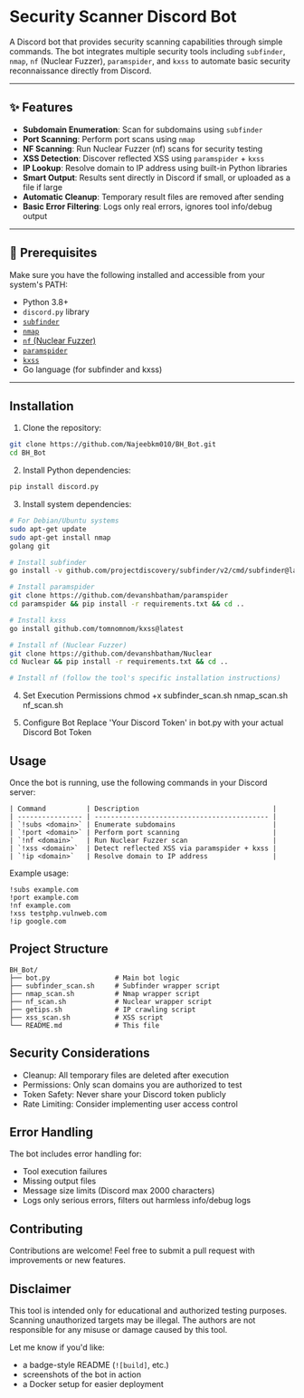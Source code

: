 # Security Scanner Discord Bot

A Discord bot that provides security scanning capabilities through simple commands. The bot integrates multiple security tools including `subfinder`, `nmap`, `nf` (Nuclear Fuzzer), `paramspider`, and `kxss` to automate basic security reconnaissance directly from Discord.

---

## ✨ Features

- **Subdomain Enumeration**: Scan for subdomains using `subfinder`
- **Port Scanning**: Perform port scans using `nmap`
- **NF Scanning**: Run Nuclear Fuzzer (nf) scans for security testing
- **XSS Detection**: Discover reflected XSS using `paramspider` + `kxss`
- **IP Lookup**: Resolve domain to IP address using built-in Python libraries
- **Smart Output**: Results sent directly in Discord if small, or uploaded as a file if large
- **Automatic Cleanup**: Temporary result files are removed after sending
- **Basic Error Filtering**: Logs only real errors, ignores tool info/debug output

---

## 🧰 Prerequisites

Make sure you have the following installed and accessible from your system's PATH:

- Python 3.8+
- `discord.py` library
- [`subfinder`](https://github.com/projectdiscovery/subfinder)
- [`nmap`](https://nmap.org/)
- [`nf` (Nuclear Fuzzer)](https://github.com/devanshbatham/Nuclear)
- [`paramspider`](https://github.com/devanshbatham/paramspider)
- [`kxss`](https://github.com/tomnomnom/kxss)
- Go language (for subfinder and kxss)

---

## Installation

1. Clone the repository:
```bash
git clone https://github.com/Najeebkm010/BH_Bot.git
cd BH_Bot
```

2. Install Python dependencies:
```bash
pip install discord.py
```

3. Install system dependencies:
```bash
# For Debian/Ubuntu systems
sudo apt-get update
sudo apt-get install nmap
golang git

# Install subfinder
go install -v github.com/projectdiscovery/subfinder/v2/cmd/subfinder@latest

# Install paramspider
git clone https://github.com/devanshbatham/paramspider
cd paramspider && pip install -r requirements.txt && cd ..

# Install kxss
go install github.com/tomnomnom/kxss@latest

# Install nf (Nuclear Fuzzer)
git clone https://github.com/devanshbatham/Nuclear
cd Nuclear && pip install -r requirements.txt && cd ..

# Install nf (follow the tool's specific installation instructions)
```

4. Set Execution Permissions
chmod +x subfinder_scan.sh nmap_scan.sh nf_scan.sh

5. Configure Bot
Replace 'Your Discord Token' in bot.py with your actual Discord Bot Token

## Usage

Once the bot is running, use the following commands in your Discord server:

```
| Command          | Description                                 |
| ---------------- | ------------------------------------------- |
| `!subs <domain>` | Enumerate subdomains                        |
| `!port <domain>` | Perform port scanning                       |
| `!nf <domain>`   | Run Nuclear Fuzzer scan                     |
| `!xss <domain>`  | Detect reflected XSS via paramspider + kxss |
| `!ip <domain>`   | Resolve domain to IP address                |
```

Example usage:

```
!subs example.com
!port example.com
!nf example.com
!xss testphp.vulnweb.com
!ip google.com
```

## Project Structure

```
BH_Bot/
├── bot.py                # Main bot logic
├── subfinder_scan.sh     # Subfinder wrapper script
├── nmap_scan.sh          # Nmap wrapper script
├── nf_scan.sh            # Nuclear wrapper script
├── getips.sh             # IP crawling script
├── xss_scan.sh           # XSS script
└── README.md             # This file
```

## Security Considerations

- Cleanup: All temporary files are deleted after execution
- Permissions: Only scan domains you are authorized to test
- Token Safety: Never share your Discord token publicly
- Rate Limiting: Consider implementing user access control

## Error Handling

The bot includes error handling for:
- Tool execution failures
- Missing output files
- Message size limits (Discord max 2000 characters)
- Logs only serious errors, filters out harmless info/debug logs

## Contributing

Contributions are welcome! Feel free to submit a pull request with improvements or new features.

## Disclaimer

This tool is intended only for educational and authorized testing purposes. Scanning unauthorized targets may be illegal. The authors are not responsible for any misuse or damage caused by this tool.


Let me know if you'd like:
- a badge-style README (`![build]`, etc.)
- screenshots of the bot in action
- a Docker setup for easier deployment

